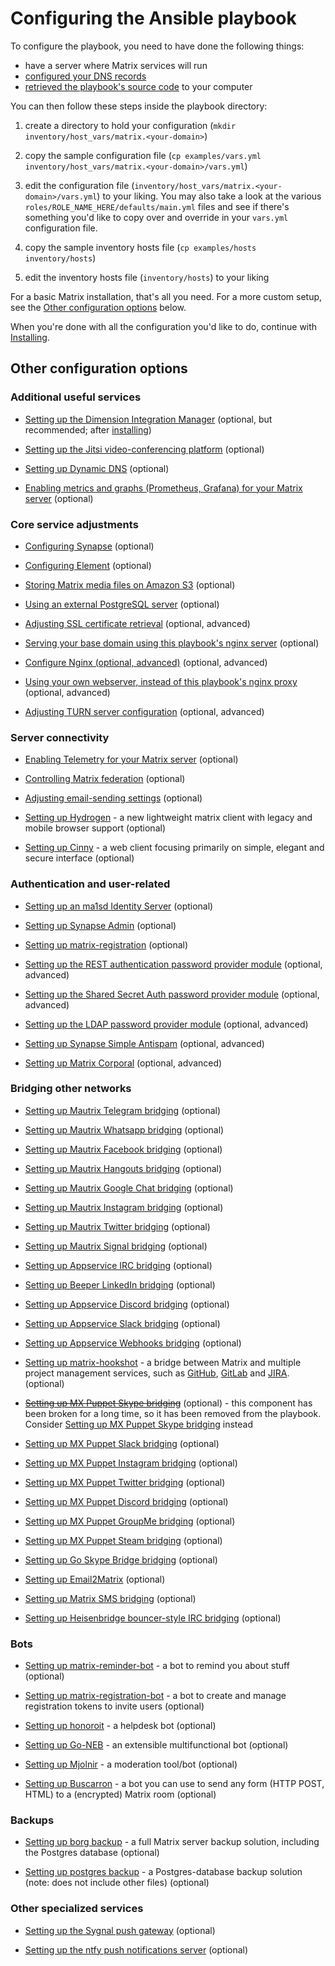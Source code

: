 # Configuring the Ansible playbook

To configure the playbook, you need to have done the following things:

- have a server where Matrix services will run
- [configured your DNS records](configuring-dns.md)
- [retrieved the playbook's source code](getting-the-playbook.md) to your computer

You can then follow these steps inside the playbook directory:

1. create a directory to hold your configuration (`mkdir inventory/host_vars/matrix.<your-domain>`)

1. copy the sample configuration file (`cp examples/vars.yml inventory/host_vars/matrix.<your-domain>/vars.yml`)

1. edit the configuration file (`inventory/host_vars/matrix.<your-domain>/vars.yml`) to your liking. You may also take a look at the various `roles/ROLE_NAME_HERE/defaults/main.yml` files and see if there's something you'd like to copy over and override in your `vars.yml` configuration file.

1. copy the sample inventory hosts file (`cp examples/hosts inventory/hosts`)

1. edit the inventory hosts file (`inventory/hosts`) to your liking


For a basic Matrix installation, that's all you need.
For a more custom setup, see the [Other configuration options](#other-configuration-options) below.

When you're done with all the configuration you'd like to do, continue with [Installing](installing.md).


## Other configuration options

### Additional useful services

- [Setting up the Dimension Integration Manager](configuring-playbook-dimension.md) (optional, but recommended; after [installing](installing.md))

- [Setting up the Jitsi video-conferencing platform](configuring-playbook-jitsi.md) (optional)

- [Setting up Dynamic DNS](configuring-playbook-dynamic-dns.md) (optional)

- [Enabling metrics and graphs (Prometheus, Grafana) for your Matrix server](configuring-playbook-prometheus-grafana.md) (optional)

### Core service adjustments

- [Configuring Synapse](configuring-playbook-synapse.md) (optional)

- [Configuring Element](configuring-playbook-client-element.md) (optional)

- [Storing Matrix media files on Amazon S3](configuring-playbook-s3.md) (optional)

- [Using an external PostgreSQL server](configuring-playbook-external-postgres.md) (optional)

- [Adjusting SSL certificate retrieval](configuring-playbook-ssl-certificates.md) (optional, advanced)

- [Serving your base domain using this playbook's nginx server](configuring-playbook-base-domain-serving.md) (optional)

- [Configure Nginx (optional, advanced)](configuring-playbook-nginx.md) (optional, advanced)

- [Using your own webserver, instead of this playbook's nginx proxy](configuring-playbook-own-webserver.md) (optional, advanced)

- [Adjusting TURN server configuration](configuring-playbook-turn.md) (optional, advanced)


### Server connectivity

- [Enabling Telemetry for your Matrix server](configuring-playbook-telemetry.md) (optional)

- [Controlling Matrix federation](configuring-playbook-federation.md) (optional)

- [Adjusting email-sending settings](configuring-playbook-email.md) (optional)

- [Setting up Hydrogen](configuring-playbook-client-hydrogen.md) - a new lightweight matrix client with legacy and mobile browser support (optional)

- [Setting up Cinny](configuring-playbook-client-cinny.md) - a web client focusing primarily on simple, elegant and secure interface (optional)


### Authentication and user-related

- [Setting up an ma1sd Identity Server](configuring-playbook-ma1sd.md) (optional)

- [Setting up Synapse Admin](configuring-playbook-synapse-admin.md) (optional)

- [Setting up matrix-registration](configuring-playbook-matrix-registration.md) (optional)

- [Setting up the REST authentication password provider module](configuring-playbook-rest-auth.md) (optional, advanced)

- [Setting up the Shared Secret Auth password provider module](configuring-playbook-shared-secret-auth.md) (optional, advanced)

- [Setting up the LDAP password provider module](configuring-playbook-ldap-auth.md) (optional, advanced)

- [Setting up Synapse Simple Antispam](configuring-playbook-synapse-simple-antispam.md) (optional, advanced)

- [Setting up Matrix Corporal](configuring-playbook-matrix-corporal.md) (optional, advanced)


### Bridging other networks

- [Setting up Mautrix Telegram bridging](configuring-playbook-bridge-mautrix-telegram.md) (optional)

- [Setting up Mautrix Whatsapp bridging](configuring-playbook-bridge-mautrix-whatsapp.md) (optional)

- [Setting up Mautrix Facebook bridging](configuring-playbook-bridge-mautrix-facebook.md) (optional)

- [Setting up Mautrix Hangouts bridging](configuring-playbook-bridge-mautrix-hangouts.md) (optional)

- [Setting up Mautrix Google Chat bridging](configuring-playbook-bridge-mautrix-googlechat.md) (optional)

- [Setting up Mautrix Instagram bridging](configuring-playbook-bridge-mautrix-instagram.md) (optional)

- [Setting up Mautrix Twitter bridging](configuring-playbook-bridge-mautrix-twitter.md) (optional)

- [Setting up Mautrix Signal bridging](configuring-playbook-bridge-mautrix-signal.md) (optional)

- [Setting up Appservice IRC bridging](configuring-playbook-bridge-appservice-irc.md) (optional)

- [Setting up Beeper LinkedIn bridging](configuring-playbook-bridge-beeper-linkedin.md) (optional)

- [Setting up Appservice Discord bridging](configuring-playbook-bridge-appservice-discord.md) (optional)

- [Setting up Appservice Slack bridging](configuring-playbook-bridge-appservice-slack.md) (optional)

- [Setting up Appservice Webhooks bridging](configuring-playbook-bridge-appservice-webhooks.md) (optional)

- [Setting up matrix-hookshot](configuring-playbook-bridge-hookshot.md) - a bridge between Matrix and multiple project management services, such as [GitHub](https://github.com), [GitLab](https://about.gitlab.com) and [JIRA](https://www.atlassian.com/software/jira). (optional)

- ~~[Setting up MX Puppet Skype bridging](configuring-playbook-bridge-mx-puppet-skype.md)~~ (optional) - this component has been broken for a long time, so it has been removed from the playbook. Consider [Setting up MX Puppet Skype bridging](configuring-playbook-bridge-mx-puppet-skype.md) instead

- [Setting up MX Puppet Slack bridging](configuring-playbook-bridge-mx-puppet-slack.md) (optional)

- [Setting up MX Puppet Instagram bridging](configuring-playbook-bridge-mx-puppet-instagram.md) (optional)

- [Setting up MX Puppet Twitter bridging](configuring-playbook-bridge-mx-puppet-twitter.md) (optional)

- [Setting up MX Puppet Discord bridging](configuring-playbook-bridge-mx-puppet-discord.md) (optional)

- [Setting up MX Puppet GroupMe bridging](configuring-playbook-bridge-mx-puppet-groupme.md) (optional)

- [Setting up MX Puppet Steam bridging](configuring-playbook-bridge-mx-puppet-steam.md) (optional)

- [Setting up Go Skype Bridge bridging](configuring-playbook-bridge-go-skype-bridge.md) (optional)

- [Setting up Email2Matrix](configuring-playbook-email2matrix.md) (optional)

- [Setting up Matrix SMS bridging](configuring-playbook-bridge-matrix-bridge-sms.md) (optional)

- [Setting up Heisenbridge bouncer-style IRC bridging](configuring-playbook-bridge-heisenbridge.md) (optional)


### Bots

- [Setting up matrix-reminder-bot](configuring-playbook-bot-matrix-reminder-bot.md) - a bot to remind you about stuff (optional)

- [Setting up matrix-registration-bot](configuring-playbook-bot-matrix-registration-bot.md) - a bot to create and manage registration tokens to invite users (optional)

- [Setting up honoroit](configuring-playbook-bot-honoroit.md) - a helpdesk bot (optional)

- [Setting up Go-NEB](configuring-playbook-bot-go-neb.md) - an extensible multifunctional bot (optional)

- [Setting up Mjolnir](configuring-playbook-bot-mjolnir.md) - a moderation tool/bot (optional)

- [Setting up Buscarron](configuring-playbook-bot-buscarron.md) - a bot you can use to send any form (HTTP POST, HTML) to a (encrypted) Matrix room (optional)


### Backups

- [Setting up borg backup](configuring-playbook-backup-borg.md) - a full Matrix server backup solution, including the Postgres database (optional)

- [Setting up postgres backup](configuring-playbook-postgres-backup.md) - a Postgres-database backup solution (note: does not include other files) (optional)


### Other specialized services

- [Setting up the Sygnal push gateway](configuring-playbook-sygnal.md) (optional)

- [Setting up the ntfy push notifications server](configuring-playbook-ntfy.md) (optional)
